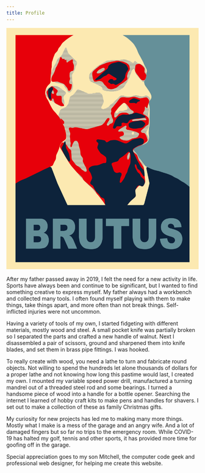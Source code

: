 ```yaml
---
title: Profile
---
```

![Brutus](/static/img/uploads/brutus.jpg)

After my father passed away in 2019, I felt the need for a new activity in life.  Sports have always been and continue to be significant, but I wanted to find something creative to express myself.  My father always had a workbench and collected many tools.  I often found myself playing with them to make things, take things apart, and more often than not break things.  Self-inflicted injuries were not uncommon.

Having a variety of tools of my own, I started fidgeting with different materials, mostly wood and steel.  A small pocket knife was partially broken so I separated the parts and crafted a new handle of walnut.  Next I disassembled a pair of scissors, ground and sharpened them into knife blades, and set them in brass pipe fittings.  I was hooked.

To really create with wood, you need a lathe to turn and fabricate round objects.  Not willing to spend the hundreds let alone thousands of dollars for a proper lathe and not knowing how long this pastime would last, I created my own.  I mounted my variable speed power drill, manufactured a turning mandrel out of a threaded steel rod and some bearings.  I turned a handsome piece of wood into a handle for a bottle opener.  Searching the internet I learned of hobby craft kits to make pens and handles for shavers.  I set out to make a collection of these as family Christmas gifts.

My curiosity for new projects has led me to making many more things.  Mostly what I make is a mess of the garage and an angry wife.  And a lot of damaged fingers but so far no trips to the emergency room.  While COVID-19 has halted my golf, tennis and other sports, it has provided more time for goofing off in the garage.

Special appreciation goes to my son Mitchell, the computer code geek and professional web designer, for helping me create this website.
